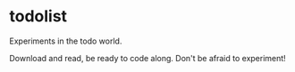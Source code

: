 # todolist
Experiments in the todo world.

Download and read, be ready to code along. Don't be afraid to experiment!
